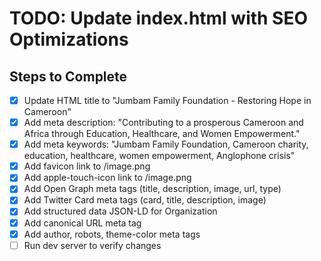 # TODO: Update index.html with SEO Optimizations

## Steps to Complete
- [x] Update HTML title to "Jumbam Family Foundation - Restoring Hope in Cameroon"
- [x] Add meta description: "Contributing to a prosperous Cameroon and Africa through Education, Healthcare, and Women Empowerment."
- [x] Add meta keywords: "Jumbam Family Foundation, Cameroon charity, education, healthcare, women empowerment, Anglophone crisis"
- [x] Add favicon link to /image.png
- [x] Add apple-touch-icon link to /image.png
- [x] Add Open Graph meta tags (title, description, image, url, type)
- [x] Add Twitter Card meta tags (card, title, description, image)
- [x] Add structured data JSON-LD for Organization
- [x] Add canonical URL meta tag
- [x] Add author, robots, theme-color meta tags
- [ ] Run dev server to verify changes
